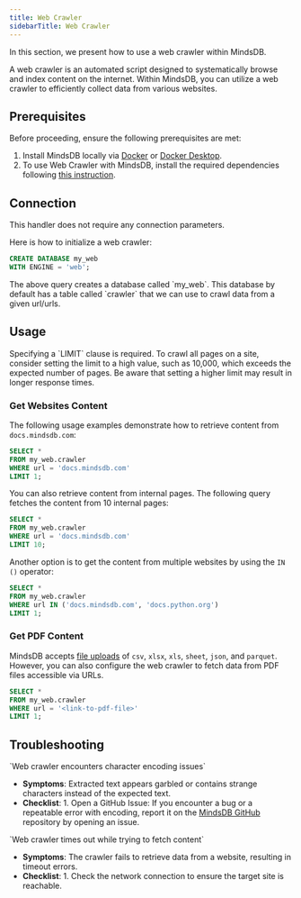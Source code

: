 ```yaml
---
title: Web Crawler
sidebarTitle: Web Crawler
---
```


In this section, we present how to use a web crawler within MindsDB.

A web crawler is an automated script designed to systematically browse and index content on the internet. Within MindsDB, you can utilize a web crawler to efficiently collect data from various websites.

## Prerequisites

Before proceeding, ensure the following prerequisites are met:

1. Install MindsDB locally via [Docker](/setup/self-hosted/docker) or [Docker Desktop](/setup/self-hosted/docker-desktop).
2. To use Web Crawler with MindsDB, install the required dependencies following [this instruction](/setup/self-hosted/docker#install-dependencies).

## Connection

This handler does not require any connection parameters.

Here is how to initialize a web crawler:

```sql
CREATE DATABASE my_web 
WITH ENGINE = 'web';
```
<Tip>
The above query creates a database called `my_web`. This database by default has a table called `crawler` that we can use to crawl data from a given url/urls.
</Tip>

## Usage

<Note>
Specifying a `LIMIT` clause is required. To crawl all pages on a site, consider setting the limit to a high value, such as 10,000, which exceeds the expected number of pages. Be aware that setting a higher limit may result in longer response times.
</Note>

### Get Websites Content

The following usage examples demonstrate how to retrieve content from `docs.mindsdb.com`:

```sql
SELECT * 
FROM my_web.crawler 
WHERE url = 'docs.mindsdb.com' 
LIMIT 1;
```

You can also retrieve content from internal pages. The following query fetches the content from 10 internal pages:

```sql
SELECT * 
FROM my_web.crawler 
WHERE url = 'docs.mindsdb.com' 
LIMIT 10;
```

Another option is to get the content from multiple websites by using the `IN ()` operator:

```sql
SELECT * 
FROM my_web.crawler 
WHERE url IN ('docs.mindsdb.com', 'docs.python.org') 
LIMIT 1;
```

### Get PDF Content

MindsDB accepts [file uploads](/sql/create/file) of `csv`, `xlsx`, `xls`, `sheet`, `json`, and `parquet`. However, you can also configure the web crawler to fetch data from PDF files accessible via URLs.

```sql
SELECT * 
FROM my_web.crawler 
WHERE url = '<link-to-pdf-file>' 
LIMIT 1;
```

## Troubleshooting

<Warning>
`Web crawler encounters character encoding issues`

* **Symptoms**: Extracted text appears garbled or contains strange characters instead of the expected text.
* **Checklist**:
      1. Open a GitHub Issue: If you encounter a bug or a repeatable error with encoding, 
      report it on the [MindsDB GitHub](https://github.com/mindsdb/mindsdb/issues) repository by opening an issue.
</Warning>


<Warning>
`Web crawler times out while trying to fetch content`

* **Symptoms**: The crawler fails to retrieve data from a website, resulting in timeout errors.
* **Checklist**:
      1. Check the network connection to ensure the target site is reachable.
</Warning>